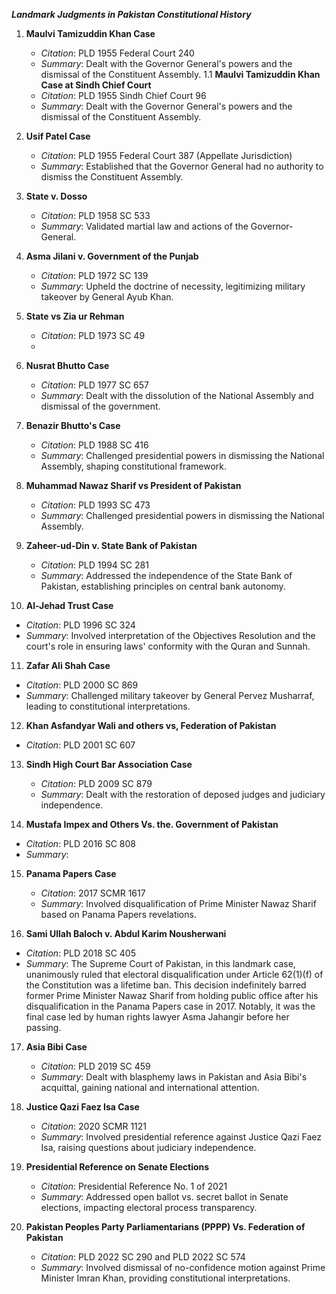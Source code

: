 ***Landmark Judgments in Pakistan Constitutional History***
1. **Maulvi Tamizuddin Khan Case**  
   - *Citation*: PLD 1955 Federal Court 240
   - *Summary*: Dealt with the Governor General's powers and the dismissal of the Constituent Assembly.
1.1 **Maulvi Tamizuddin Khan Case at Sindh Chief Court**  
   - *Citation*: PLD 1955 Sindh Chief Court 96
   - *Summary*: Dealt with the Governor General's powers and the dismissal of the Constituent Assembly.

2. **Usif Patel Case**  
   - *Citation*: PLD 1955 Federal Court 387 (Appellate Jurisdiction)
   - *Summary*: Established that the Governor General had no authority to dismiss the Constituent Assembly.

3. **State v. Dosso**  
   - *Citation*: PLD 1958 SC 533
   - *Summary*: Validated martial law and actions of the Governor-General.

4. **Asma Jilani v. Government of the Punjab**  
   - *Citation*: PLD 1972 SC 139
   - *Summary*: Upheld the doctrine of necessity, legitimizing military takeover by General Ayub Khan.

5. **State vs Zia ur Rehman** 
   - *Citation*: PLD 1973 SC 49
   - 
6. **Nusrat Bhutto Case**  
   - *Citation*: PLD 1977 SC 657
   - *Summary*: Dealt with the dissolution of the National Assembly and dismissal of the government.

7. **Benazir Bhutto's Case**  
   - *Citation*: PLD 1988 SC 416
   - *Summary*: Challenged presidential powers in dismissing the National Assembly, shaping constitutional framework.

8. **Muhammad Nawaz Sharif vs President of Pakistan**
   - *Citation*: PLD 1993 SC 473
   - *Summary*: Challenged presidential powers in dismissing the National Assembly. 

9. **Zaheer-ud-Din v. State Bank of Pakistan**  
   - *Citation*: PLD 1994 SC 281
   - *Summary*: Addressed the independence of the State Bank of Pakistan, establishing principles on central bank autonomy.

10. **Al-Jehad Trust Case**  
   - *Citation*: PLD 1996 SC 324
   - *Summary*: Involved interpretation of the Objectives Resolution and the court's role in ensuring laws' conformity with the Quran and Sunnah.

11. **Zafar Ali Shah Case**  
   - *Citation*: PLD 2000 SC 869
   - *Summary*: Challenged military takeover by General Pervez Musharraf, leading to constitutional interpretations.

12. **Khan Asfandyar Wali and others vs, Federation of Pakistan**
   - *Citation*: PLD 2001 SC 607

13. **Sindh High Court Bar Association Case**  
    - *Citation*: PLD 2009 SC 879
    - *Summary*: Dealt with the restoration of deposed judges and judiciary independence.

14. **Mustafa Impex and Others Vs. the. Government of Pakistan**
- *Citation*: PLD 2016 SC 808
- *Summary*:

15. **Panama Papers Case**  
    - *Citation*: 2017 SCMR 1617
    - *Summary*: Involved disqualification of Prime Minister Nawaz Sharif based on Panama Papers revelations.

16. **Sami Ullah Baloch v. Abdul Karim Nousherwani**
- *Citation*: PLD 2018 SC 405
- *Summary*: The Supreme Court of Pakistan, in this landmark case, unanimously ruled that electoral disqualification under Article 62(1)(f) of the Constitution was a lifetime ban. This decision indefinitely barred former Prime Minister Nawaz Sharif from holding public office after his disqualification in the Panama Papers case in 2017. Notably, it was the final case led by human rights lawyer Asma Jahangir before her passing.

17. **Asia Bibi Case**  
    - *Citation*: PLD 2019 SC 459
    - *Summary*: Dealt with blasphemy laws in Pakistan and Asia Bibi's acquittal, gaining national and international attention.

18. **Justice Qazi Faez Isa Case**  
    - *Citation*: 2020 SCMR 1121
    - *Summary*: Involved presidential reference against Justice Qazi Faez Isa, raising questions about judiciary independence.

19. **Presidential Reference on Senate Elections**  
    - *Citation*: Presidential Reference No. 1 of 2021 
    - *Summary*: Addressed open ballot vs. secret ballot in Senate elections, impacting electoral process transparency.

20. **Pakistan Peoples Party Parliamentarians (PPPP) Vs. Federation of Pakistan**  
    - *Citation*: PLD 2022 SC 290 and PLD 2022 SC 574
    - *Summary*: Involved dismissal of no-confidence motion against Prime Minister Imran Khan, providing constitutional interpretations.
